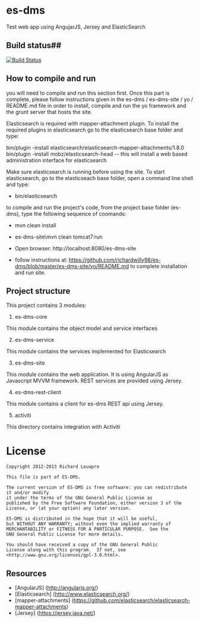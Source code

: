 # es-dms #

Test web app using AngujarJS, Jersey and ElasticSearch

## Build status##
[![Build Status](https://drone.io/github.com/richardwilly98/es-dms/status.png)](https://drone.io/github.com/richardwilly98/es-dms/latest)

## How to compile and run ##

you will need to compile and run this section first. Once this part is complete, please follow instructions given in the es-dms / es-dms-site / yo / README.md file in order to install, compile and run the yo framework and the grunt server that hosts the site.

Elasticsearch is required with mapper-attachment plugin. To install the required plugins in elasticsearch go to the elasticsearch base folder and type:

  bin/plugin -install elasticsearch/elasticsearch-mapper-attachments/1.8.0
  bin/plugin -install mobz/elasticsearch-head              -- this will install a web based administration interface for elasticsearch
  
Make sure elasticsearch is running before using the site. To start elasticsearch, go to the elasticseach base folder, open a command line shell and type:

- bin/elasticsearch

to compile and run the project's code, from the project base folder (es-dms), type the following sequence of coomands: 
- mvn clean install
- es-dms-site\mvn clean tomcat7:run
- Open browser: http://localhost:8080/es-dms-site

- follow instructions at:  https://github.com/richardwilly98/es-dms/blob/master/es-dms-site/yo/README.md
  to complete installation and run site. 

## Project structure ##

This project contains 3 modules:

1. es-dms-core

  This module contains the object model and service interfaces

2. es-dms-service

  This module contains the services implemented for Elasticsearch

3. es-dms-site

  This module contains the web application. It is using AngularJS as Javascript MVVM framework. REST services are provided using Jersey.

4. es-dms-rest-client

  This module contains a client for es-dms REST api using Jersey.

5. activiti

  This directory contains integration with Activiti

# License #
```
Copyright 2012-2013 Richard Louapre

This file is part of ES-DMS.

The current version of ES-DMS is free software: you can redistribute it and/or modify
it under the terms of the GNU General Public License as
published by the Free Software Foundation, either version 3 of the
License, or (at your option) any later version.

ES-DMS is distributed in the hope that it will be useful,
but WITHOUT ANY WARRANTY; without even the implied warranty of
MERCHANTABILITY or FITNESS FOR A PARTICULAR PURPOSE.  See the
GNU General Public License for more details.

You should have received a copy of the GNU General Public
License along with this program.  If not, see
<http://www.gnu.org/licenses/gpl-3.0.html>.
```

## Resources ##
* [AngularJS] (http://angularjs.org/)
* [Elasticsearch] (http://www.elasticsearch.org/)
* [mapper-attachments] (https://github.com/elasticsearch/elasticsearch-mapper-attachments)
* [Jersey] (https://jersey.java.net/)
